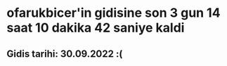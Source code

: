 # ofarukbicer'in gidisine son 3 gun 14 saat 10 dakika 42 saniye kaldi

## Gidis tarihi: 30.09.2022 :(